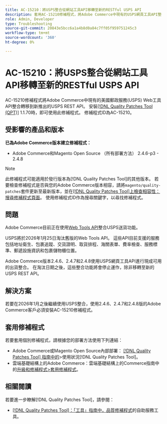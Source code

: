 ```yaml
---
title: AC-15210：將USPS整合從網站工具API移轉至新的RESTful USPS API
description: 套用AC-15210修補程式，將Adobe Commerce中現有的USPS網頁工具API整合轉換至新推出的USPS REST API。
role: Admin, Developer
type: Troubleshooting
source-git-commit: 20843e5bcc6a1a4b8d0a84c7ff05f959751245c3
workflow-type: tm+mt
source-wordcount: '360'
ht-degree: 0%

---
```



# AC-15210：將USPS整合從網站工具API移轉至新的RESTful USPS API

AC-15210修補程式將Adobe Commerce中現有的美國郵政服務(USPS) Web工具API整合轉移到新推出的USPS REST API。 安裝[[!DNL Quality Patches Tool (QPT)]](/help/tools/quality-patches-tool/quality-patches-tool-to-self-serve-quality-patches.md) 1.1.70時，即可使用此修補程式。 修補程式ID為AC-15210。

## 受影響的產品和版本

**已為Adobe Commerce版本建立修補程式：**

* Adobe Commerce和Magento Open Source （所有部署方法） 2.4.6-p3 - 2.4.8

>[!NOTE]
>
>此修補程式可能適用於發行版本為[!DNL Quality Patches Tool]的其他版本。 若要檢查修補程式是否與您的Adobe Commerce版本相容，請將`magento/quality-patches`套件更新至最新版本，並在[[!DNL Quality Patches Tool]上檢查相容性：搜尋修補程式頁面](https://experienceleague.adobe.com/tools/commerce-quality-patches/index.html?lang=zh-Hant)。 使用修補程式ID作為搜尋關鍵字，以尋找修補程式。

## 問題

Adobe Commerce目前正在使用[Web Tools API](https://www.usps.com/business/web-tools-apis/#developers)整合USPS送貨功能。

USPS將於2026年1月25日淘汰舊版的Web Tools API。 這些API目前支援的服務包括地址衛生、包裹追蹤、交貨證明、取貨排程、海關表單、費率檢查、服務標準、郵遞設施資訊和包裹儲物櫃位置。

Adobe Commerce版本2.4.6、2.4.7和2.4.8使用USPS網頁工具API進行現成可用的出貨整合。 在淘汰日期之後，這些整合功能將會停止運作，除非移轉至新的USPS REST API。

## 解決方案

若要在2026年1月之後繼續使用USPS整合，使用2.4.6、2.4.7和2.4.8版的Adobe Commerce客戶必須安裝AC-15210修補程式。

## 套用修補程式

若要套用個別修補程式，請根據您的部署方法使用下列連結：

* Adobe Commerce或Magento Open Source內部部署： [[!DNL Quality Patches Tool] 指南中的](/help/tools/quality-patches-tool/usage.md)>使用狀況[!DNL Quality Patches Tool]。
* 雲端基礎結構上的Adobe Commerce：雲端基礎結構上的Commerce指南中的[升級和修補程式>套用修補程式](https://experienceleague.adobe.com/docs/commerce-cloud-service/user-guide/develop/upgrade/apply-patches.html?lang=zh-Hant)。

## 相關閱讀

若要進一步瞭解[!DNL Quality Patches Tool]，請參閱：

* [[!DNL Quality Patches Tool]：「工具」指南中，品質修補程式](/help/tools/quality-patches-tool/quality-patches-tool-to-self-serve-quality-patches.md)的自助服務工具。